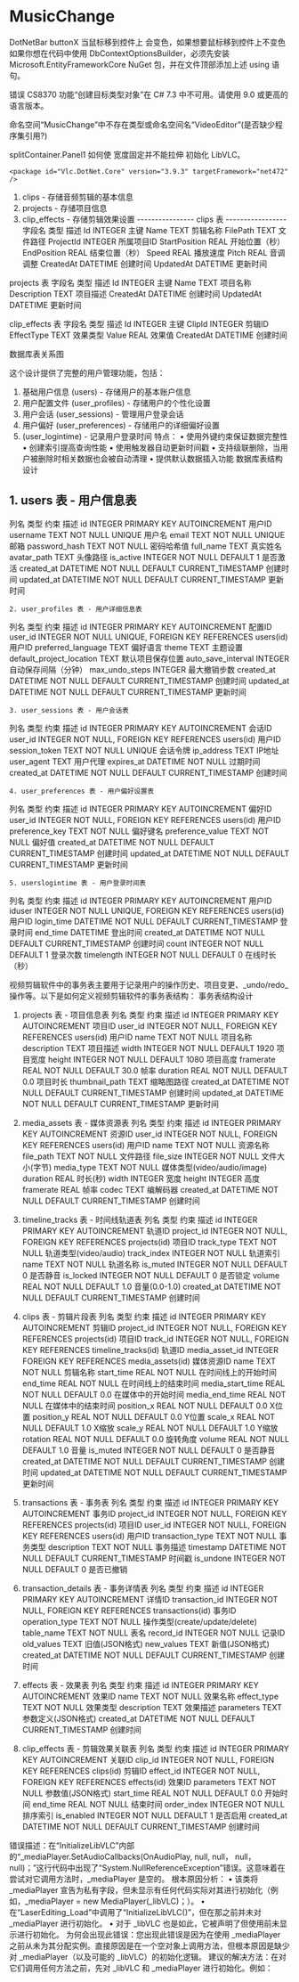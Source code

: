 # MusicChange

 DotNetBar  buttonX 当鼠标移到控件上 会变色，如果想要鼠标移到控件上不变色
 如果你想在代码中使用 DbContextOptionsBuilder，必须先安装 Microsoft.EntityFrameworkCore NuGet 包，并在文件顶部添加上述 using 语句。

错误	CS8370	功能“创建目标类型对象”在 C# 7.3 中不可用。请使用 9.0 或更高的语言版本。

命名空间“MusicChange”中不存在类型或命名空间名“VideoEditor”(是否缺少程序集引用?)

splitContainer.Panel1 如何使 宽度固定并不能拉伸
初始化 LibVLC。

 <!--<package id="Vlc.DotNet.Core" version="3.1.0" targetFramework="net472" />
  <package id="Vlc.DotNet.Core.Interops" version="3.1.0" targetFramework="net472" />
  <package id="Vlc.DotNet.Forms" version="3.1.0" targetFramework="net472" />-->
   <!--<package id="Vlc.DotNet.Core" version="3.9.3" targetFramework="net472" />
  <package id="Vlc.DotNet.Core.Interops" version="3.9.3" targetFramework="net472" />
  <package id="Vlc.DotNet.Forms" version="3.9.3" targetFramework="net472" />-->

    <package id="Vlc.DotNet.Core" version="3.9.3" targetFramework="net472" />
  <package id="Vlc.DotNet.Core.Interops" version="3.9.3" targetFramework="net472" />
  <package id="Vlc.DotNet.Forms" version="3.9.3" targetFramework="net472" />


1.	clips - 存储音频剪辑的基本信息
2.	projects - 存储项目信息
3.	clip_effects - 存储剪辑效果设置
----------------  clips 表  -----------------
字段名	类型	描述
Id		INTEGER	主键
Name		TEXT	剪辑名称
FilePath	TEXT	文件路径
ProjectId	INTEGER	所属项目ID
StartPosition	REAL	开始位置（秒）
EndPosition	REAL	结束位置（秒）
Speed		REAL	播放速度
Pitch		REAL	音调调整
CreatedAt	DATETIME	创建时间
UpdatedAt	DATETIME	更新时间

projects 表
字段名	类型	描述
Id		INTEGER	主键
Name		TEXT	项目名称
Description	TEXT	项目描述
CreatedAt	DATETIME	创建时间
UpdatedAt	DATETIME	更新时间

clip_effects 表
字段名	类型	描述
Id		INTEGER	主键
ClipId	INTEGER	剪辑ID
EffectType	TEXT	效果类型
Value	REAL	效果值
CreatedAt	DATETIME	创建时间

数据库表关系图
 
这个设计提供了完整的用户管理功能，包括：
1.	基础用户信息 (users) - 存储用户的基本账户信息
2.	用户配置文件 (user_profiles) - 存储用户的个性化设置
3.	用户会话 (user_sessions) - 管理用户登录会话
4.	用户偏好 (user_preferences) - 存储用户的详细偏好设置
5.	 (user_logintime)   - 记录用户登录时间
特点：
•	使用外键约束保证数据完整性
•	创建索引提高查询性能
•	使用触发器自动更新时间戳
•	支持级联删除，当用户被删除时相关数据也会被自动清理
•	提供默认数据插入功能
	数据库表结构设计

## 1. users 表 - 用户信息表
列名			类型		约束					描述
id			INTEGER	PRIMARY KEY AUTOINCREMENT	用户ID
username		TEXT	NOT NULL UNIQUE	用户名
email	TEXT		NOT NULL UNIQUE	邮箱
password_hash	TEXT	NOT NULL	密码哈希值
full_name		TEXT		真实姓名
avatar_path		TEXT		头像路径
is_active		INTEGER	NOT NULL DEFAULT 1	是否激活
created_at		DATETIME	NOT NULL DEFAULT CURRENT_TIMESTAMP	创建时间
updated_at		DATETIME	NOT NULL DEFAULT CURRENT_TIMESTAMP	更新时间

	2. user_profiles 表 - 用户详细信息表
列名					类型	约束	描述
id					INTEGER	PRIMARY KEY AUTOINCREMENT	配置ID
user_id				INTEGER	NOT NULL UNIQUE, FOREIGN KEY REFERENCES users(id)	用户ID
preferred_language		TEXT		偏好语言
theme					TEXT		主题设置
default_project_location	TEXT		默认项目保存位置
auto_save_interval		INTEGER		自动保存间隔（分钟）
max_undo_steps			INTEGER		最大撤销步数
created_at				DATETIME	NOT NULL DEFAULT CURRENT_TIMESTAMP	创建时间
updated_at				DATETIME	NOT NULL DEFAULT CURRENT_TIMESTAMP	更新时间

	3. user_sessions 表 - 用户会话表
列名			类型	约束	描述
id			INTEGER	PRIMARY KEY AUTOINCREMENT	会话ID
user_id		INTEGER	NOT NULL, FOREIGN KEY REFERENCES users(id)	用户ID
session_token	TEXT	NOT NULL UNIQUE	会话令牌
ip_address		TEXT		IP地址
user_agent		TEXT		用户代理
expires_at		DATETIME	NOT NULL	过期时间
created_at		DATETIME	NOT NULL DEFAULT CURRENT_TIMESTAMP	创建时间

	4. user_preferences 表 - 用户偏好设置表
列名				类型	约束	描述
id				INTEGER	PRIMARY KEY AUTOINCREMENT	偏好ID
user_id			INTEGER	NOT NULL, FOREIGN KEY REFERENCES users(id)	用户ID
preference_key		TEXT	NOT NULL	偏好键名
preference_value		TEXT	NOT NULL	偏好值
created_at			DATETIME	NOT NULL DEFAULT CURRENT_TIMESTAMP	创建时间
updated_at			DATETIME	NOT NULL DEFAULT CURRENT_TIMESTAMP	更新时间

	5. userslogintime 表 - 用户登录时间表
列名			类型	约束	描述
id			INTEGER	PRIMARY KEY AUTOINCREMENT	用户ID
iduser		INTEGER	NOT NULL UNIQUE, FOREIGN KEY REFERENCES users(id)	用户ID
login_time		DATETIME	NOT NULL DEFAULT CURRENT_TIMESTAMP	登录时间
end_time		DATETIME		登出时间
created_at		DATETIME	NOT NULL DEFAULT CURRENT_TIMESTAMP	创建时间
count 		INTEGER	NOT NULL DEFAULT 1	登录次数
timelength		INTEGER	NOT NULL DEFAULT 0	在线时长（秒）



视频剪辑软件中的事务表主要用于记录用户的操作历史、项目变更、_undo/redo_操作等。以下是如何定义视频剪辑软件的事务表结构：
事务表结构设计
1. projects 表 - 项目信息表
列名	类型	约束	描述
id	INTEGER	PRIMARY KEY AUTOINCREMENT	项目ID
user_id	INTEGER	NOT NULL, FOREIGN KEY REFERENCES users(id)	用户ID
name	TEXT	NOT NULL	项目名称
description	TEXT		项目描述
width	INTEGER	NOT NULL DEFAULT 1920	项目宽度
height	INTEGER	NOT NULL DEFAULT 1080	项目高度
framerate	REAL	NOT NULL DEFAULT 30.0	帧率
duration	REAL	NOT NULL DEFAULT 0.0	项目时长
thumbnail_path	TEXT		缩略图路径
created_at	DATETIME	NOT NULL DEFAULT CURRENT_TIMESTAMP	创建时间
updated_at	DATETIME	NOT NULL DEFAULT CURRENT_TIMESTAMP	更新时间


2. media_assets 表 - 媒体资源表
列名	类型	约束	描述
id	INTEGER	PRIMARY KEY AUTOINCREMENT	资源ID
user_id	INTEGER	NOT NULL, FOREIGN KEY REFERENCES users(id)	用户ID
name	TEXT	NOT NULL	资源名称
file_path	TEXT	NOT NULL	文件路径
file_size	INTEGER	NOT NULL	文件大小(字节)
media_type	TEXT	NOT NULL	媒体类型(video/audio/image)
duration	REAL		时长(秒)
width	INTEGER		宽度
height	INTEGER		高度
framerate	REAL		帧率
codec	TEXT		编解码器
created_at	DATETIME	NOT NULL DEFAULT CURRENT_TIMESTAMP	创建时间

3. timeline_tracks 表 - 时间线轨道表
列名	类型	约束	描述
id	INTEGER	PRIMARY KEY AUTOINCREMENT	轨道ID
project_id	INTEGER	NOT NULL, FOREIGN KEY REFERENCES projects(id)	项目ID
track_type	TEXT	NOT NULL	轨道类型(video/audio)
track_index	INTEGER	NOT NULL	轨道索引
name	TEXT	NOT NULL	轨道名称
is_muted	INTEGER	NOT NULL DEFAULT 0	是否静音
is_locked	INTEGER	NOT NULL DEFAULT 0	是否锁定
volume	REAL	NOT NULL DEFAULT 1.0	音量(0.0-1.0)
created_at	DATETIME	NOT NULL DEFAULT CURRENT_TIMESTAMP	创建时间

 4. clips 表 - 剪辑片段表
列名	类型	约束	描述
id	INTEGER	PRIMARY KEY AUTOINCREMENT	剪辑ID
project_id	INTEGER	NOT NULL, FOREIGN KEY REFERENCES projects(id)	项目ID
track_id	INTEGER	NOT NULL, FOREIGN KEY REFERENCES timeline_tracks(id)	轨道ID
media_asset_id	INTEGER	FOREIGN KEY REFERENCES media_assets(id)	媒体资源ID
name	TEXT	NOT NULL	剪辑名称
start_time	REAL	NOT NULL	在时间线上的开始时间
end_time	REAL	NOT NULL	在时间线上的结束时间
media_start_time	REAL	NOT NULL DEFAULT 0.0	在媒体中的开始时间
media_end_time	REAL	NOT NULL	在媒体中的结束时间
position_x	REAL	NOT NULL DEFAULT 0.0	X位置
position_y	REAL	NOT NULL DEFAULT 0.0	Y位置
scale_x	REAL	NOT NULL DEFAULT 1.0	X缩放
scale_y	REAL	NOT NULL DEFAULT 1.0	Y缩放
rotation	REAL	NOT NULL DEFAULT 0.0	旋转角度
volume	REAL	NOT NULL DEFAULT 1.0	音量
is_muted	INTEGER	NOT NULL DEFAULT 0	是否静音
created_at	DATETIME	NOT NULL DEFAULT CURRENT_TIMESTAMP	创建时间
updated_at	DATETIME	NOT NULL DEFAULT CURRENT_TIMESTAMP	更新时间
5. transactions 表 - 事务表
列名	类型	约束	描述
id	INTEGER	PRIMARY KEY AUTOINCREMENT	事务ID
project_id	INTEGER	NOT NULL, FOREIGN KEY REFERENCES projects(id)	项目ID
user_id	INTEGER	NOT NULL, FOREIGN KEY REFERENCES users(id)	用户ID
transaction_type	TEXT	NOT NULL	事务类型
description	TEXT	NOT NULL	事务描述
timestamp	DATETIME	NOT NULL DEFAULT CURRENT_TIMESTAMP	时间戳
is_undone	INTEGER	NOT NULL DEFAULT 0	是否已撤销
6. transaction_details 表 - 事务详情表
列名	类型	约束	描述
id	INTEGER	PRIMARY KEY AUTOINCREMENT	详情ID
transaction_id	INTEGER	NOT NULL, FOREIGN KEY REFERENCES transactions(id)	事务ID
operation_type	TEXT	NOT NULL	操作类型(create/update/delete)
table_name	TEXT	NOT NULL	表名
record_id	INTEGER	NOT NULL	记录ID
old_values	TEXT		旧值(JSON格式)
new_values	TEXT		新值(JSON格式)
created_at	DATETIME	NOT NULL DEFAULT CURRENT_TIMESTAMP	创建时间
7. effects 表 - 效果表
列名	类型	约束	描述
id	INTEGER	PRIMARY KEY AUTOINCREMENT	效果ID
name	TEXT	NOT NULL	效果名称
effect_type	TEXT	NOT NULL	效果类型
description	TEXT		效果描述
parameters	TEXT		参数定义(JSON格式)
created_at	DATETIME	NOT NULL DEFAULT CURRENT_TIMESTAMP	创建时间
8. clip_effects 表 - 剪辑效果关联表
列名	类型	约束	描述
id	INTEGER	PRIMARY KEY AUTOINCREMENT	关联ID
clip_id	INTEGER	NOT NULL, FOREIGN KEY REFERENCES clips(id)	剪辑ID
effect_id	INTEGER	NOT NULL, FOREIGN KEY REFERENCES effects(id)	效果ID
parameters	TEXT	NOT NULL	参数值(JSON格式)
start_time	REAL	NOT NULL DEFAULT 0.0	开始时间
end_time	REAL	NOT NULL	结束时间
order_index	INTEGER	NOT NULL	排序索引
is_enabled	INTEGER	NOT NULL DEFAULT 1	是否启用
created_at	DATETIME	NOT NULL DEFAULT CURRENT_TIMESTAMP	创建时间


错误描述：在“InitializeLibVLC”内部的“_mediaPlayer.SetAudioCallbacks(OnAudioPlay, null, null， null， null)；”这行代码中出现了“System.NullReferenceException”错误。这意味着在尝试对它调用方法时，_mediaPlayer 是空的。
根本原因分析：
• 该类将 _mediaPlayer 宣告为私有字段，但未显示有任何代码实际对其进行初始化（例如，_mediaPlayer = new MediaPlayer(_libVLC)；）。
• 在“LaserEditing_Load”中调用了“InitializeLibVLC()”，但在那之前并未对 _mediaPlayer 进行初始化。
• 对于 _libVLC 也是如此，它被声明了但使用前未显示进行初始化。
为何会出现此错误：您出现此错误是因为在使用 _mediaPlayer 之前从未为其分配实例。直接原因是在一个空对象上调用方法，但根本原因是缺少对 _mediaPlayer（以及可能的 _libVLC）的初始化逻辑。
建议的解决方法：在对它们调用任何方法之前，先对 _libVLC 和 _mediaPlayer 进行初始化。例如：